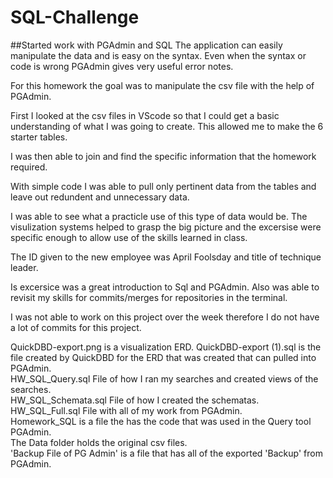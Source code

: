 # SQL-Challenge

##Started work with PGAdmin and SQL
The application can easily manipulate the data and is easy on the syntax.  Even when the syntax or code is wrong PGAdmin gives very useful error notes.

For this homework the goal was to manipulate the csv file with the help of PGAdmin.  

First I looked at the csv files in VScode so that I could get a basic understanding of what I was going to create.  This allowed me to make the 6 starter tables.

I was then able to join and find the specific information that the homework required.

With simple code I was able to pull only pertinent data from the tables and leave out redundent and unnecessary data.

I was able to see what a practicle use of this type of data would be.  The visulization systems helped to grasp the big picture and the excersise were specific enough to allow use of the skills learned in class.


The ID given to the new employee was April Foolsday and title of technique leader.


Is excersice was a great introduction to Sql and PGAdmin.  Also was able to revisit my skills for commits/merges for repositories in the terminal.


I was not able to work on this project over the week therefore I do not have a lot of commits for this project.


QuickDBD-export.png is a visualization ERD. 
QuickDBD-export (1).sql is the file created by QuickDBD for the ERD that was created that can pulled into PGAdmin.   
HW_SQL_Query.sql File of how I ran my searches and created views of the searches.  
HW_SQL_Schemata.sql File of how I created the schematas.  
HW_SQL_Full.sql File with all of my work from PGAdmin.  
Homework_SQL is a file the has the code that was used in the Query tool PGAdmin.  
The Data folder holds the original csv files.     
'Backup File of PG Admin' is a file that has all of the exported 'Backup' from PGAdmin.  
